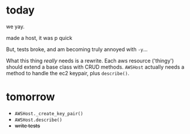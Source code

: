 # today

we yay.

made a host, it was p quick

But, tests broke, and am becoming truly annoyed with `-y`...

What this thing *really* needs is a rewrite. Each aws resource ('thingy')
should extend a base class with CRUD methods. `AWSHost` actually needs a method
to handle the ec2 keypair, plus `describe()`.

# tomorrow

* `AWSHost._create_key_pair()`
* `AWSHost.describe()`
* ~~write tests~~
